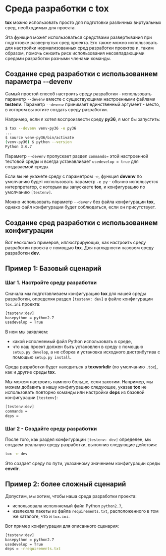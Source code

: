 # Среда разработки с tox

**tox** можно использовать просто для подготовки различных виртуальных сред, необходимых для проекта.

Эта функция может использоваться средствами развертывания при подготовке развернутых сред проекта. Его также можно использовать для настройки нормализованных сред разработки проектов и, таким образом, помочь снизить риск использования несовпадающими средами разработки разными членами команды.

## Создание сред разработки с использованием параметра --devenv

Самый простой способ настроить среду разработки - использовать параметр `--devenv` вместе с существующими настроенными файлами **testenv**. Параметр `--devenv` принимает единственный аргумент - место, в котором вы хотите создать среду разработки.

Например, если я хотел воспроизвести среду **py36**, я мог бы запустить:

```bash
$ tox --devenv venv-py36 -e py36
...
$ source venv-py36/bin/activate
(venv-py36) $ python --version
Python 3.6.7
```

Параметр `--devenv` пропускает раздел `commands=` этой настроенной тестовой среды и всегда устанавливает `usedevelop = true` для создаваемой среды.

Если вы не укажете среду с параметром `-e`, функция **devenv** по умолчанию будет использовать параметр `-e py` - обычно используется интерпретатор, с которым вы запускаете **tox**, и конфигурацию по умолчанию `[testenv]`.

Можно использовать параметр `--devenv` без файла конфигурации **tox**, однако файл конфигурации будет соблюдаться, если он присутствует.

## Создание сред разработки с использованием конфигурации

Вот несколько примеров, иллюстрирующих, как настроить среду разработки проекта с помощью **tox**. Для наглядности назовем среду разработки **dev**.

## Пример 1: Базовый сценарий

### Шаг 1. Настройте среду разработки

Сначала мы подготавливаем конфигурацию **tox** для нашей среды разработки, определяя раздел `[testenv: dev]` в файле конфигурации `tox.ini` проекта:

```bash
[testenv:dev]
basepython = python2.7
usedevelop = True
```

В нем мы заявляем:

* какой исполняемый файл Python использовать в среде,
* что наш проект должен быть установлен в среду с помощью `setup.py develop`, а не сборка и установка исходного дистрибутива с помощью `setup.py install`.

Среда разработки будет находиться в **toxworkdir** (по умолчанию `.tox`), как и другие среды **tox**.

Мы можем настроить намного больше, если захотим. Например, мы можем добавить в нашу конфигурацию следующее, указав **tox** не использовать повторно команды или настройки **deps** из базовой конфигурации `[testenv]`:

```bash
[testenv:dev]
commands =
deps =
```

### Шаг 2 - Создайте среду разработки

После того, как раздел конфигурации `[testenv: dev]` определен, мы создаем реальную среду разработки, выполнив следующие действия:

```bash
tox -e dev
```

Это создает среду по пути, указанному значением конфигурации среды **envdir**.

## Пример 2: более сложный сценарий

Допустим, мы хотим, чтобы наша среда разработки проекта:

* использовала исполняемый файл Python `python2.7`,
* извлекала пакеты из файла `requirements.txt`, расположенного в том же каталоге, что и `tox.ini`.

Вот пример конфигурации для описанного сценария:

```bash
[testenv:dev]
basepython = python2.7
usedevelop = True
deps = -rrequirements.txt
```
